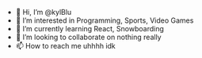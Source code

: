 - 👋 Hi, I’m @kylBlu
- 👀 I’m interested in Programming, Sports, Video Games
- 🌱 I’m currently learning React, Snowboarding
- 💞️ I’m looking to collaborate on nothing really
- 📫 How to reach me uhhhh idk

<!---
kylBlu/kylBlu is a ✨ special ✨ repository because its `README.md` (this file) appears on your GitHub profile.
You can click the Preview link to take a look at your changes.
--->

